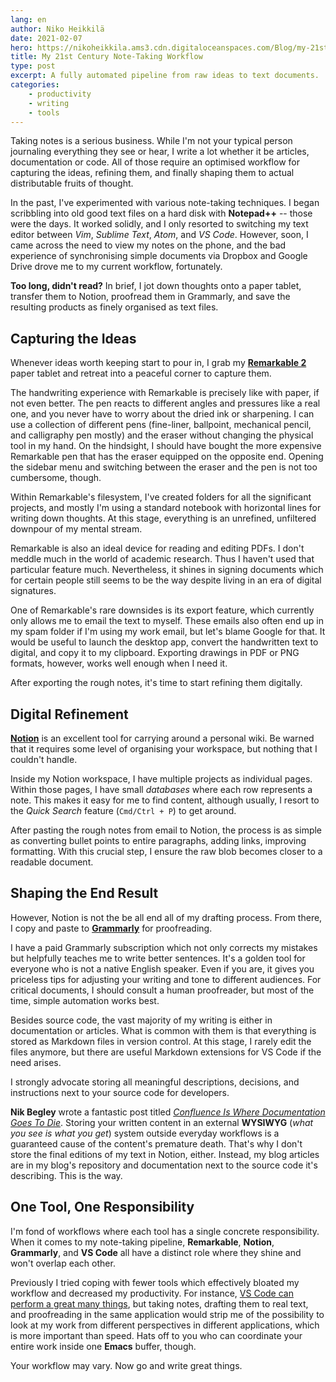 ```yaml
---
lang: en
author: Niko Heikkilä
date: 2021-02-07
hero: https://nikoheikkila.ams3.cdn.digitaloceanspaces.com/Blog/my-21st-century-note-taking-workflow.jpg
title: My 21st Century Note-Taking Workflow
type: post
excerpt: A fully automated pipeline from raw ideas to text documents.
categories:
    - productivity
    - writing
    - tools
---
```


Taking notes is a serious business. While I'm not your typical person journaling everything they see or hear, I write a lot whether it be articles, documentation or code. All of those require an optimised workflow for capturing the ideas, refining them, and finally shaping them to actual distributable fruits of thought.

In the past, I've experimented with various note-taking techniques. I began scribbling into old good text files on a hard disk with **Notepad++** -- those were the days. It worked solidly, and I only resorted to switching my text editor between _Vim_, _Sublime Text_, _Atom_, and _VS Code_. However, soon, I came across the need to view my notes on the phone, and the bad experience of synchronising simple documents via Dropbox and Google Drive drove me to my current workflow, fortunately.

**Too long, didn't read?** In brief, I jot down thoughts onto a paper tablet, transfer them to Notion, proofread them in Grammarly, and save the resulting products as finely organised as text files.

## Capturing the Ideas

Whenever ideas worth keeping start to pour in, I grab my [**Remarkable 2**](https://remarkable.com/) paper tablet and retreat into a peaceful corner to capture them.

The handwriting experience with Remarkable is precisely like with paper, if not even better. The pen reacts to different angles and pressures like a real one, and you never have to worry about the dried ink or sharpening. I can use a collection of different pens (fine-liner, ballpoint, mechanical pencil, and calligraphy pen mostly) and the eraser without changing the physical tool in my hand. On the hindsight, I should have bought the more expensive Remarkable pen that has the eraser equipped on the opposite end. Opening the sidebar menu and switching between the eraser and the pen is not too cumbersome, though.

Within Remarkable's filesystem, I've created folders for all the significant projects, and mostly I'm using a standard notebook with horizontal lines for writing down thoughts. At this stage, everything is an unrefined, unfiltered downpour of my mental stream.

Remarkable is also an ideal device for reading and editing PDFs. I don't meddle much in the world of academic research. Thus I haven't used that particular feature much. Nevertheless, it shines in signing documents which for certain people still seems to be the way despite living in an era of digital signatures.

One of Remarkable's rare downsides is its export feature, which currently only allows me to email the text to myself. These emails also often end up in my spam folder if I'm using my work email, but let's blame Google for that. It would be useful to launch the desktop app, convert the handwritten text to digital, and copy it to my clipboard. Exporting drawings in PDF or PNG formats, however, works well enough when I need it.

After exporting the rough notes, it's time to start refining them digitally.

## Digital Refinement

[**Notion**](https://notion.so) is an excellent tool for carrying around a personal wiki. Be warned that it requires some level of organising your workspace, but nothing that I couldn't handle.

Inside my Notion workspace, I have multiple projects as individual pages. Within those pages, I have small _databases_ where each row represents a note. This makes it easy for me to find content, although usually, I resort to the _Quick Search_ feature (`Cmd/Ctrl + P`) to get around.

After pasting the rough notes from email to Notion, the process is as simple as converting bullet points to entire paragraphs, adding links, improving formatting. With this crucial step, I ensure the raw blob becomes closer to a readable document.

## Shaping the End Result

However, Notion is not the be all end all of my drafting process. From there, I copy and paste to [**Grammarly**](https://grammarly.com/) for proofreading.

I have a paid Grammarly subscription which not only corrects my mistakes but helpfully teaches me to write better sentences. It's a golden tool for everyone who is not a native English speaker. Even if you are, it gives you priceless tips for adjusting your writing and tone to different audiences. For critical documents, I should consult a human proofreader, but most of the time, simple automation works best.

Besides source code, the vast majority of my writing is either in documentation or articles. What is common with them is that everything is stored as Markdown files in version control. At this stage, I rarely edit the files anymore, but there are useful Markdown extensions for VS Code if the need arises.

I strongly advocate storing all meaningful descriptions, decisions, and instructions next to your source code for developers.

**Nik Begley** wrote a fantastic post titled [_Confluence Is Where Documentation Goes To Die_](https://dev.to/niklasbegley/confluence-is-where-documentation-goes-to-die-3ank). Storing your written content in an external **WYSIWYG** (_what you see is what you get_) system outside everyday workflows is a guaranteed cause of the content's premature death. That's why I don't store the final editions of my text in Notion, either. Instead, my blog articles are in my blog's repository and documentation next to the source code it's describing. This is the way.

## One Tool, One Responsibility

I'm fond of workflows where each tool has a single concrete responsibility. When it comes to my note-taking pipeline, **Remarkable**, **Notion**, **Grammarly**, and **VS Code** all have a distinct role where they shine and won't overlap each other.

Previously I tried coping with fewer tools which effectively bloated my workflow and decreased my productivity. For instance, [VS Code can perform a great many things](https://www.vscodecandothat.com/), but taking notes, drafting them to real text, and proofreading in the same application would strip me of the possibility to look at my work from different perspectives in different applications, which is more important than speed. Hats off to you who can coordinate your entire work inside one **Emacs** buffer, though.

Your workflow may vary. Now go and write great things.
